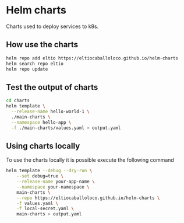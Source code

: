 # Helm charts
Charts used to deploy services to k8s.

## How use the charts
```bash
helm repo add eltio https://eltiocaballoloco.github.io/helm-charts
helm search repo eltio
helm repo update
```

## Test the output of charts
```bash
cd charts
helm template \
  --release-name hello-world-1 \
  ./main-charts \
  --namespace hello-app \
  -f ./main-charts/values.yaml > output.yaml
```

## Using charts locally
To use the charts locally it is possible execute the following command
```bash
helm template --debug --dry-run \
    --set debug=true \
    --release-name your-app-name \
    --namespace your-namespace \
    main-charts \
    --repo https://eltiocaballoloco.github.io/helm-charts \
    -f values.yaml \
    -f local-secret.yaml \
    main-charts > output.yaml
```